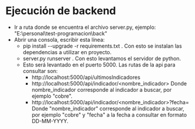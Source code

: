 # Ejecución de backend
- Ir a ruta donde se encuentra el archivo server.py, ejemplo: "E:\personal\test-programacion\back"
- Abrir una consola, escribir esta línea:
    - pip install --upgrade -r requirements.txt . Con esto se instalan las dependencias a utilizar en proyecto.
    - server.py runserver . Con esto levantamos el servidor de python.
    - Esto será levantado en el puerto 5000. Las rutas de la api para consultar son:
        - http://localhost:5000/api/ultimosIndicadores
        - http://localhost:5000/api/indicador/<nombre_indicador> Donde nombre_indicador corresponde al indicador a buscar, por ejemplo "cobre".
        - http://localhost:5000/api/indicador/<nombre_indicador>?fecha=<fecha> Donde "nombre_indicador" corresponde al indicador a buscar, por ejemplo "cobre" y "fecha" a la fecha a consultar en formato DD-MM-YYYY.

